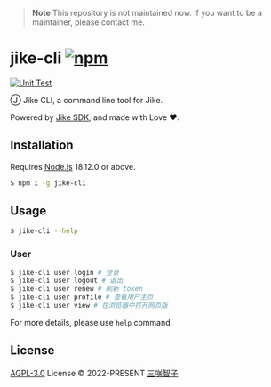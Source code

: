 > **Note** This repository is not maintained now. If you want to be a maintainer, please contact me.

# jike-cli [![npm](https://img.shields.io/npm/v/jike-cli.svg)](https://npmjs.com/package/jike-cli)

[![Unit Test](https://github.com/open-jike/jike-cli/actions/workflows/unit-test.yml/badge.svg)](https://github.com/open-jike/jike-cli/actions/workflows/unit-test.yml)

Ⓙ Jike CLI, a command line tool for Jike.

Powered by [Jike SDK](https://github.com/open-jike/jike-cli), and made with Love ❤️.

## Installation

Requires [Node.js](https://nodejs.org) 18.12.0 or above.

```bash
$ npm i -g jike-cli
```

## Usage

```bash
$ jike-cli --help
```

### User

```bash
$ jike-cli user login # 登录
$ jike-cli user logout # 退出
$ jike-cli user renew # 刷新 token
$ jike-cli user profile # 查看用户主页
$ jike-cli user view # 在浏览器中打开网页版
```

For more details, please use `help` command.

## License

[AGPL-3.0](./LICENSE) License © 2022-PRESENT [三咲智子](https://github.com/sxzz)
